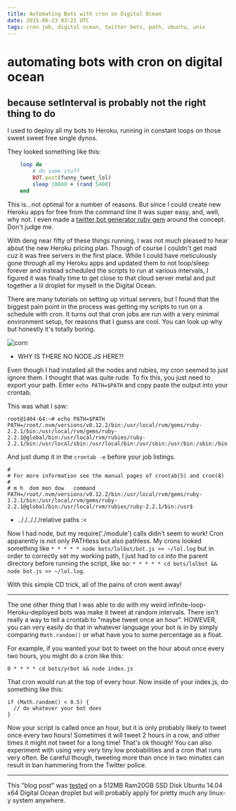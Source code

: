 ```yaml
---
title: Automating Bots with cron on Digital Ocean
date: 2015-06-23 03:21 UTC
tags: cron job, digital ocean, twitter bots, path, ubuntu, unix
---
```


# automating bots with cron on digital ocean
## because setInterval is probably not the right thing to do

I used to deploy all my bots to Heroku, running in constant loops on those sweet sweet free single dynos.

They looked something like this:

```ruby
    loop do
        # do some stuff
        BOT.post(funny_tweet_lol)
        sleep 10800 + (rand 5400)
    end
```

This is...not optimal for a number of reasons. But since I could create new Heroku apps for free from the command line it was super easy, and, well, why not. I even made a [twitter bot generator ruby gem](https://github.com/coleww/twitter_bot_generator) around the concept. Don't judge me.

With deng near fifty of these things running, I was not much pleased to hear about the new Heroku pricing plan. Though of course I couldn't get mad cuz it was free servers in the first place. While I could have meticulously gone through all my Heroku apps and updated them to not loop/sleep forever and instead scheduled the scripts to run at various intervals, I figured it was finally time to get close to that cloud server metal and put together a lil droplet for myself in the Digital Ocean.

There are many tutorials on setting up virtual servers, but I found that the biggest pain point in the process was getting my scripts to run on a schedule with cron.  It turns out that cron jobs are run with a very minimal environment setup, for reasons that I guess are cool. You can look up why but honestly it's totally boring.

![corn](corn.jpg)

- WHY IS THERE NO NODE.JS HERE?!

Even though I had installed all the nodes and rubies, my cron seemed to just ignore them. I thought that was quite rude. To fix this, you just need to export your path. Enter `echo PATH=$PATH` and copy paste the output into your crontab.

This was what I saw:

```
root@1404-64:~# echo PATH=$PATH
PATH=/root/.nvm/versions/v0.12.2/bin:/usr/local/rvm/gems/ruby-2.2.1/bin:/usr/local/rvm/gems/ruby-2.2.1@global/bin:/usr/local/rvm/rubies/ruby-2.2.1/bin:/usr/local/sbin:/usr/local/bin:/usr/sbin:/usr/bin:/sbin:/bin:/usr/games:/usr/local/games:/usr/local/rvm/bin
```

And just dump it in the `crontab -e` before your job listings.

```
#
# For more information see the manual pages of crontab(5) and cron(8)
#
# m h  dom mon dow   command
PATH=/root/.nvm/versions/v0.12.2/bin:/usr/local/rvm/gems/ruby-2.2.1/bin:/usr/local/rvm/gems/ruby-2.2.1@global/bin:/usr/local/rvm/rubies/ruby-2.2.1/bin:/usr$
```

- .././../././relative paths :<

Now I had node, but my require('./module') calls didn't seem to work! Cron apparently is not only PATHless but also pathless. My crons looked something like `* * * * * node bots/lolbot/bot.js >> ~/lol.log` but in order to correctly set my working path, I just had to `cd` into the parent directory before running the script, like so: `* * * * * cd bots/lolbot && node bot.js >> ~/lol.log`.

With this simple CD trick, all of the pains of cron went away!

---------------------------------------

The one other thing that I was able to do with my weird infinite-loop-Heroku-deployed bots was make it tweet at random intervals. There isn't really a way to tell a crontab to "maybe tweet once an hour". HOWEVER, you can very easily do that in whatever language your bot is in by simply comparing `Math.random()` or what have you to some percentage as a float. 

For example, if you wanted your bot to tweet on the hour about once every two hours, you might do a cron like this:

```
0 * * * * cd bots/yrbot && node index.js
```

That cron would run at the top of every hour. Now inside of your index.js, do something like this:

```
if (Math.random() < 0.5) {
  // do whatever your bot does
}
```

Now your script is called once an hour, but it is only probably likely to tweet once every two hours! Sometimes it will tweet 2 hours in a row, and other times it might not tweet for a long time! That's ok though! You can also experiment with using very very tiny low probabilities and a cron that runs very often. Be careful though, tweeting more than once in two minutes can result in ban hammering from the Twitter police.

-----------------------

This "blog post" was [tested](https://twitter.com/colewillsea/lists/my-robots) on a 512MB Ram20GB SSD Disk Ubuntu 14.04 x64 Digital Ocean droplet but will probably apply for pretty much any linux-y system anywhere.
